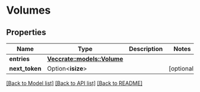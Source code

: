 # Volumes

## Properties

Name | Type | Description | Notes
------------ | ------------- | ------------- | -------------
**entries** | [**Vec<crate::models::Volume>**](.md) |  | 
**next_token** | Option<**isize**> |  | [optional]


[[Back to Model list]](../README.md#documentation-for-models) [[Back to API list]](../README.md#documentation-for-api-endpoints) [[Back to README]](../README.md)

